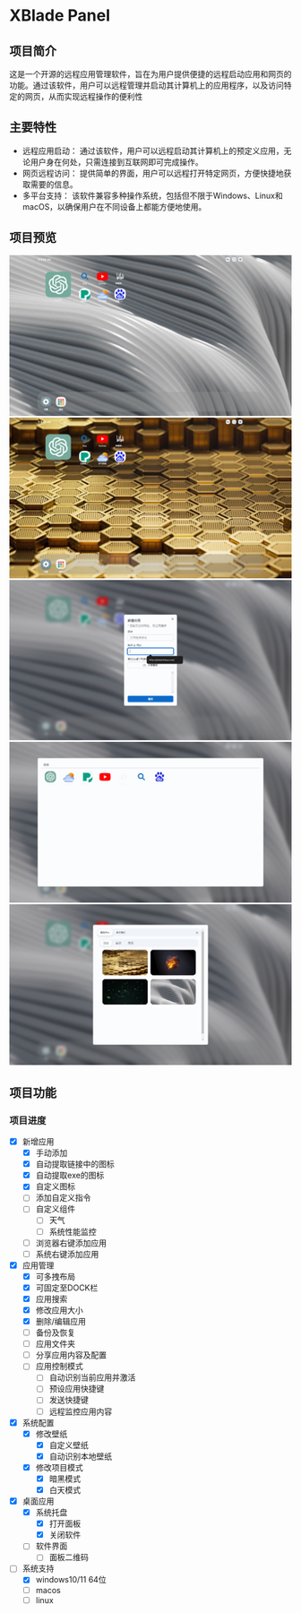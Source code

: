 # XBlade Panel
## 项目简介
这是一个开源的远程应用管理软件，旨在为用户提供便捷的远程启动应用和网页的功能。通过该软件，用户可以远程管理并启动其计算机上的应用程序，以及访问特定的网页，从而实现远程操作的便利性

## 主要特性
* 远程应用启动： 通过该软件，用户可以远程启动其计算机上的预定义应用，无论用户身在何处，只需连接到互联网即可完成操作。
* 网页远程访问： 提供简单的界面，用户可以远程打开特定网页，方便快捷地获取需要的信息。
* 多平台支持： 该软件兼容多种操作系统，包括但不限于Windows、Linux和macOS，以确保用户在不同设备上都能方便地使用。
## 项目预览
![Image text](https://raw.githubusercontent.com/bladexmm/XBlade-panel/main/static/imgs/1.png)
![Image text](https://raw.githubusercontent.com/bladexmm/XBlade-panel/main/static/imgs/2.png)
![Image text](https://raw.githubusercontent.com/bladexmm/XBlade-panel/main/static/imgs/3.png)
![Image text](https://raw.githubusercontent.com/bladexmm/XBlade-panel/main/static/imgs/4.png)
![Image text](https://raw.githubusercontent.com/bladexmm/XBlade-panel/main/static/imgs/5.png)


## 项目功能

### 项目进度
- [x] 新增应用
  - [x] 手动添加
  - [x] 自动提取链接中的图标
  - [x] 自动提取exe的图标
  - [x] 自定义图标
  - [ ] 添加自定义指令
  - [ ] 自定义组件
    - [ ] 天气
    - [ ] 系统性能监控
  - [ ] 浏览器右键添加应用
  - [ ] 系统右键添加应用 
- [x] 应用管理
  - [x] 可多拽布局
  - [x] 可固定至DOCK栏
  - [x] 应用搜索
  - [x] 修改应用大小
  - [x] 删除/编辑应用
  - [ ] 备份及恢复
  - [ ] 应用文件夹
  - [ ] 分享应用内容及配置
  - [ ] 应用控制模式
    - [ ] 自动识别当前应用并激活
    - [ ] 预设应用快捷键
    - [ ] 发送快捷键
    - [ ] 远程监控应用内容
- [x] 系统配置
  - [x] 修改壁纸
    - [x] 自定义壁纸
    - [x] 自动识别本地壁纸 
  - [x] 修改项目模式
    - [x] 暗黑模式
    - [x] 白天模式 
- [x] 桌面应用
  - [x] 系统托盘
    - [x] 打开面板
    - [x] 关闭软件
  - [ ] 软件界面
    - [ ] 面板二维码
- [ ] 系统支持
  - [x] windows10/11 64位
  - [ ] macos
  - [ ] linux